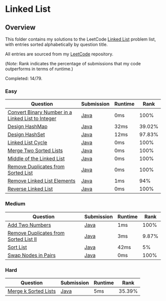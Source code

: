 # Linked List

## Overview
This folder contains my solutions to the LeetCode [Linked List](https://leetcode.com/problem-list/linked-list/) problem list,
with entries sorted alphabetically by question title.

All entries are sourced from my [LeetCode](https://github.com/shumarb/leetcode) repository.

(*Note*: Rank indicates the percentage of submissions that my code outperforms in terms of runtime.)

Completed: 14/79.
### Easy
| Question                                                                                                                                          | Submission                                                                                                            | Runtime | Rank   |
|---------------------------------------------------------------------------------------------------------------------------------------------------|-----------------------------------------------------------------------------------------------------------------------|---------|--------|
| [Convert Binary Number in a Linked List to Integer](https://leetcode.com/problems/convert-binary-number-in-a-linked-list-to-integer/description/) | [Java](https://github.com/shumarb/leetcode/blob/main/submissions/java/ConvertBinaryNumberInALinkedListToInteger.java) | 0ms     | 100%   |
| [Design HashMap](https://leetcode.com/problems/design-hashmap/description/)                                                                       | [Java](https://github.com/shumarb/leetcode/blob/main/submissions/java/MyHashMap.java)                                 | 32ms    | 39.02% |
| [Design HashSet](https://leetcode.com/problems/design-hashset/description/)                                                                       | [Java](https://github.com/shumarb/leetcode/blob/main/submissions/java/MyHashSet.java)                                 | 12ms    | 97.83% |
| [Linked List Cycle](https://leetcode.com/problems/linked-list-cycle/description/)                                                                 | [Java](https://github.com/shumarb/leetcode/blob/main/submissions/java/LinkedListCycle.java)                           | 0ms     | 100%   |
| [Merge Two Sorted Lists](https://leetcode.com/problems/merge-two-sorted-lists/description/)                                                       | [Java](https://github.com/shumarb/leetcode/blob/main/submissions/java/MergeTwoSortedLists.java)                       | 0ms     | 100%   |
| [Middle of the Linked List](https://leetcode.com/problems/middle-of-the-linked-list/description/)                                                 | [Java](https://github.com/shumarb/leetcode/blob/main/submissions/java/MiddleOfTheLinkedList.java)                     | 0ms     | 100%   |
| [Remove Duplicates from Sorted List](https://leetcode.com/problems/remove-duplicates-from-sorted-list/description/)                               | [Java](https://github.com/shumarb/leetcode/blob/main/submissions/java/RemoveDuplicatesFromSortedList.java)            | 0ms     | 100%   |
| [Remove Linked List Elements](https://leetcode.com/problems/remove-linked-list-elements/description/)                                             | [Java](https://github.com/shumarb/leetcode/blob/main/submissions/java/RemoveLinkedListElements.java)                  | 1ms     | 94%    |
| [Reverse Linked List](https://leetcode.com/problems/reverse-linked-list/description/)                                                             | [Java](https://github.com/shumarb/leetcode/blob/main/submissions/java/ReverseLinkedList.java)                         | 0ms     | 100%   |

### Medium
| Question                                                                                                               | Submission                                                                                                    | Runtime | Rank  |
|------------------------------------------------------------------------------------------------------------------------|---------------------------------------------------------------------------------------------------------------|---------|-------|
| [Add Two Numbers](https://leetcode.com/problems/add-two-numbers/description/)                                          | [Java](https://github.com/shumarb/leetcode/blob/main/submissions/java/AddTwoNumbers.java)                     | 1ms     | 100%  |
| [Remove Duplicates from Sorted List II](https://leetcode.com/problems/remove-duplicates-from-sorted-list/description/) | [Java](https://github.com/shumarb/leetcode/blob/main/submissions/java/RemoveDuplicatesFromSortedListTwo.java) | 3ms     | 9.87% |
| [Sort List](https://leetcode.com/problems/remove-duplicates-from-sorted-list/description/)                             | [Java](https://github.com/shumarb/leetcode/blob/main/submissions/java/SortList.java)                          | 42ms    | 5%    |
| [Swap Nodes in Pairs](https://leetcode.com/problems/swap-nodes-in-pairs/description/)                                  | [Java](https://github.com/shumarb/leetcode/blob/main/submissions/java/SwapNodesInPairs.java)                  | 0ms     | 100%  |

### Hard
| Question                                                                                | Submission                                                                                    | Runtime | Rank   |
|-----------------------------------------------------------------------------------------|-----------------------------------------------------------------------------------------------|---------|--------|
| [Merge k Sorted Lists](https://leetcode.com/problems/merge-k-sorted-lists/description/) | [Java](https://github.com/shumarb/leetcode/blob/main/submissions/java/MergeKSortedLists.java) | 5ms     | 35.39% |
 